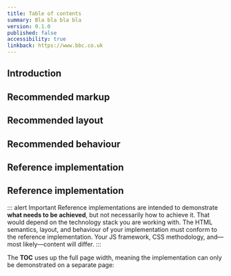 ```yaml
---
title: Table of contents
summary: Bla bla bla bla
version: 0.1.0
published: false
accessibility: true
linkback: https://www.bbc.co.uk
---
```


## Introduction

## Recommended markup

## Recommended layout

## Recommended behaviour

## Reference implementation

## Reference implementation

::: alert Important
Reference implementations are intended to demonstrate **what needs to be achieved**, but not necessarily how to achieve it. That would depend on the technology stack you are working with. The HTML semantics, layout, and behaviour of your implementation must conform to the reference implementation. Your JS framework, CSS methodology, and—most likely—content will differ.
:::

The **TOC** uses up the full page width, meaning the implementation can only be demonstrated on a separate page:

<cta label="Open in new window" href="../demos/table-of-contents/">